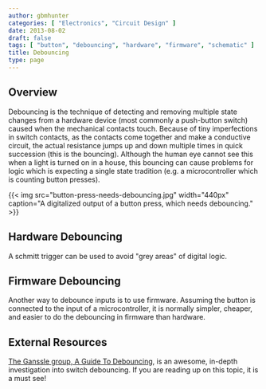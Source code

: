 ```yaml
---
author: gbmhunter
categories: [ "Electronics", "Circuit Design" ]
date: 2013-08-02
draft: false
tags: [ "button", "debouncing", "hardware", "firmware", "schematic" ]
title: Debouncing
type: page
---
```


## Overview

Debouncing is the technique of detecting and removing multiple state changes from a hardware device (most commonly a push-button switch) caused when the mechanical contacts touch. Because of tiny imperfections in switch contacts, as the contacts come together and make a conductive circuit, the actual resistance jumps up and down multiple times in quick succession (this is the bouncing). Although the human eye cannot see this when a light is turned on in a house, this bouncing can cause problems for logic which is expecting a single state tradition (e.g. a microcontroller which is counting button presses).

{{< img src="button-press-needs-debouncing.jpg" width="440px" caption="A digitalized output of a button press, which needs debouncing."  >}}

## Hardware Debouncing

A schmitt trigger can be used to avoid "grey areas" of digital logic.

## Firmware Debouncing

Another way to debounce inputs is to use firmware. Assuming the button is connected to the input of a microcontroller, it is normally simpler, cheaper, and easier to do the debouncing in firmware than hardware.

## External Resources

[The Ganssle group, A Guide To Debouncing](http://www.ganssle.com/debouncing.pdf), is an awesome, in-depth investigation into switch debouncing. If you are reading up on this topic, it is a must see!

